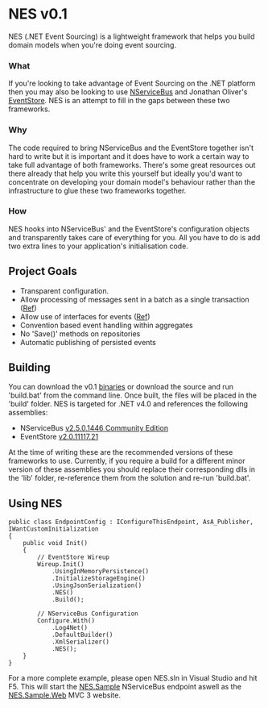 NES v0.1
======================================================================

NES (.NET Event Sourcing) is a lightweight framework that helps you build domain models when you're doing event sourcing.

### What
If you're looking to take advantage of Event Sourcing on the .NET platform then you may also be looking to use [NServiceBus](http://www.nservicebus.com) and Jonathan Oliver's [EventStore](https://github.com/joliver/eventstore). NES is an attempt to fill in the gaps between these two frameworks.

### Why
The code required to bring NServiceBus and the EventStore together isn't hard to write but it is important and it does have to work a certain way to take full advantage of both frameworks. There's some great resources out there already that help you write this yourself but ideally you'd want to concentrate on developing your domain model's behaviour rather than the infrastructure to glue these two frameworks together.

### How
NES hooks into NServiceBus' and the EventStore's configuration objects and transparently takes care of everything for you. All you have to do is add two extra lines to your application's initialisation code.

## Project Goals
* Transparent configuration.
* Allow processing of messages sent in a batch as a single transaction ([Ref](http://www.udidahan.com/2008/03/30/nservicebus-explanations-3/))
* Allow use of interfaces for events ([Ref](http://www.nservicebus.com/MessagesAsInterfaces.aspx))
* Convention based event handling within aggregates
* No 'Save()' methods on repositories
* Automatic publishing of persisted events

## Building
You can download the v0.1 [binaries](https://github.com/downloads/elliotritchie/NES/NES-v0.1.zip) or download the source and run 'build.bat' from the command line. Once built, the files will be placed in the 'build' folder. NES is targeted for .NET v4.0 and references the following assemblies:

* NServiceBus [v2.5.0.1446 Community Edition](http://www.nservicebus.com/downloads/Community.NServiceBus.2.5.0.1446.zip)
* EventStore [v2.0.11117.21](https://github.com/downloads/joliver/EventStore/EventStore-2.0.11117.21-net40.zip)

At the time of writing these are the recommended versions of these frameworks to use. Currently, if you require a build for a different minor version of these assemblies you should replace their corresponding dlls in the 'lib' folder, re-reference them from the solution and re-run 'build.bat'.

## Using NES

	public class EndpointConfig : IConfigureThisEndpoint, AsA_Publisher, IWantCustomInitialization
	{
		public void Init()
		{
			// EventStore Wireup
			Wireup.Init()
				.UsingInMemoryPersistence()
				.InitializeStorageEngine()
				.UsingJsonSerialization()
				.NES()
				.Build();

			// NServiceBus Configuration
			Configure.With()
				.Log4Net()
				.DefaultBuilder()
				.XmlSerializer()
				.NES();
		}
	}

For a more complete example, please open NES.sln in Visual Studio and hit F5. This will start the [NES.Sample](https://github.com/elliotritchie/NES/tree/master/src/NES.Sample) NServiceBus endpoint aswell as the [NES.Sample.Web](https://github.com/elliotritchie/NES/tree/master/src/NES.Sample.Web) MVC 3 website.